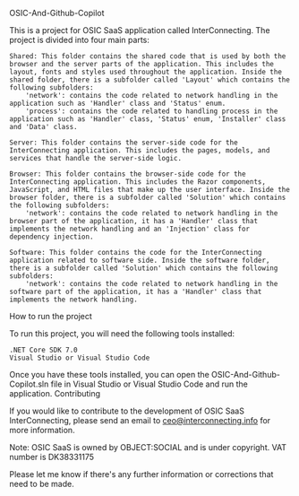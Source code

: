OSIC-And-Github-Copilot

This is a project for OSIC SaaS application called InterConnecting. The project is divided into four main parts:

    Shared: This folder contains the shared code that is used by both the browser and the server parts of the application. This includes the layout, fonts and styles used throughout the application. Inside the shared folder, there is a subfolder called 'Layout' which contains the following subfolders:
        'network': contains the code related to network handling in the application such as 'Handler' class and 'Status' enum.
        'process': contains the code related to handling process in the application such as 'Handler' class, 'Status' enum, 'Installer' class and 'Data' class.

    Server: This folder contains the server-side code for the InterConnecting application. This includes the pages, models, and services that handle the server-side logic.

    Browser: This folder contains the browser-side code for the InterConnecting application. This includes the Razor components, JavaScript, and HTML files that make up the user interface. Inside the browser folder, there is a subfolder called 'Solution' which contains the following subfolders:
        'network': contains the code related to network handling in the browser part of the application, it has a 'Handler' class that implements the network handling and an 'Injection' class for dependency injection.

    Software: This folder contains the code for the InterConnecting application related to software side. Inside the software folder, there is a subfolder called 'Solution' which contains the following subfolders:
        'network': contains the code related to network handling in the software part of the application, it has a 'Handler' class that implements the network handling.

How to run the project

To run this project, you will need the following tools installed:

    .NET Core SDK 7.0
    Visual Studio or Visual Studio Code

Once you have these tools installed, you can open the OSIC-And-Github-Copilot.sln file in Visual Studio or Visual Studio Code and run the application.
Contributing

If you would like to contribute to the development of OSIC SaaS InterConnecting, please send an email to ceo@interconnecting.info for more information.

Note: OSIC SaaS is owned by OBJECT:SOCIAL and is under copyright. VAT number is DK38331175

Please let me know if there's any further information or corrections that need to be made.